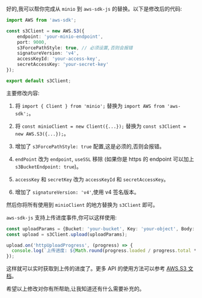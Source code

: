 好的,我可以帮你完成从 `minio` 到 `aws-sdk-js` 的替换。以下是修改后的代码:

```typescript
import AWS from 'aws-sdk';

const s3Client = new AWS.S3({
    endpoint: 'your-minio-endpoint',
    port: 9000,
    s3ForcePathStyle: true, // 必须设置,否则会报错
    signatureVersion: 'v4',
    accessKeyId: 'your-access-key',  
    secretAccessKey: 'your-secret-key'
});

export default s3Client;
```

主要修改内容:

1. 将 `import { Client } from 'minio';` 替换为 `import AWS from 'aws-sdk';`。

2. 将 `const minioClient = new Client({...});` 替换为 `const s3Client = new AWS.S3({...});`。

3. 增加了 `s3ForcePathStyle: true` 配置,这是必须的,否则会报错。 

4. `endPoint` 改为 `endpoint`, `useSSL` 移除 (如果你是 https 的 endpoint 可以加上 `s3BucketEndpoint: true`)。

5. `accessKey` 和 `secretKey` 改为 `accessKeyId` 和 `secretAccessKey`。

6. 增加了 `signatureVersion: 'v4'`,使用 v4 签名版本。

然后你将所有使用到 `minioClient` 的地方替换为 `s3Client` 即可。

`aws-sdk-js` 支持上传进度事件,你可以这样使用:

```typescript
const uploadParams = {Bucket: 'your-bucket', Key: 'your-object', Body: stream};
const upload = s3Client.upload(uploadParams);

upload.on('httpUploadProgress', (progress) => {
  console.log(`上传进度: ${Math.round(progress.loaded / progress.total * 100)}%`);
});
```

这样就可以实时获取到上传的进度了。更多 API 的使用方法可以参考 [AWS.S3 文档](https://docs.aws.amazon.com/AWSJavaScriptSDK/latest/AWS/S3.html)。

希望以上修改对你有所帮助,让我知道还有什么需要补充的。